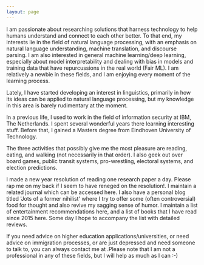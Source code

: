 ```yaml
---
layout: page
---
```


I am passionate about researching solutions that harness technology to help humans understand and connect to each other better. To that end, my interests lie in the field of natural language processing, with an emphasis on natural language understanding, machine translation, and discourse parsing. I am also interested in general machine learning/deep learning, especially about model interpretability and dealing with bias in models and training data that have repurcussions in the real world (Fair ML). I am relatively a newbie in these fields, and I am enjoying every moment of the learning process.

Lately, I have started developing an interest in linguistics, primarily in how its ideas can be applied to natural language processing, but my knowledge in this area is barely rudimentary at the moment.

In a previous life, I used to work in the field of information security at IBM, The Netherlands. I spent several wonderful years there learning interesting stuff. Before that, I gained a Masters degree from Eindhoven University of Technology.

The three activities that possibly give me the most pleasure are reading, eating, and walking (not necessarily in that order). I also geek out over board games, public transit systems, pro-wrestling, electoral systems, and election predictions.

I made a new year resolution of reading one research paper a day. Please rap me on my back if I seem to have reneged on the resolution!. I maintain a related journal which can be accessed here. I also have a personal blog titled 'Jots of a former nihilist' where I try to offer some (often controversial) food for thought and also revive my sagging sense of humor. I maintain a list of entertainment recommendations here, and a list of books that I have read since 2015 here. Some day I hope to accompany the list with detailed reviews.

If you need advice on higher education applications/universities, or need advice on immigration processes, or are just depressed and need someone to talk to, you can always contact me at .Please note that I am not a professional in any of these fields, but I will help as much as I can :-)


















































































